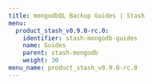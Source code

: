 ```yaml
---
title: mongodbQL Backup Guides | Stash
menu:
  product_stash_v0.9.0-rc.0:
    identifier: stash-mongodb-guides
    name: Guides
    parent: stash-mongodb
    weight: 30
menu_name: product_stash_v0.9.0-rc.0
---
```


